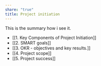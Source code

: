 ```yaml
---
share: "true"
title: Project initiation
---
```

This is the summary how i see it. 
- [[1. Key Components of Project Initiation]]
- [[2. SMART goals]]
- [[3. OKR -  objectives and key results.]]
- [[4. Project scope]]
- [[5. Project success]]


